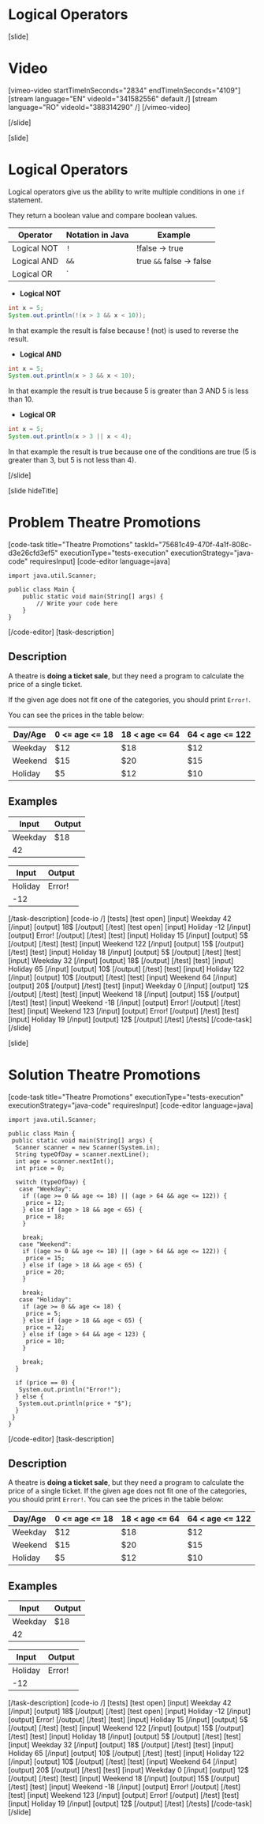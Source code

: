 # Logical Operators

[slide]
# Video

[vimeo-video startTimeInSeconds="2834" endTimeInSeconds="4109"]
[stream language="EN" videoId="341582556" default /]
[stream language="RO" videoId="388314290"  /]
[/vimeo-video]

[/slide]

[slide]
# Logical Operators
Logical operators give us the ability to write multiple conditions in one `if` statement.

They return a boolean value and compare boolean values.

| Operator | Notation in Java | Example |
|---|---|---|
| Logical NOT| `!` | !false -> true |
| Logical AND | `&&` | true `&&` false -> false | 
| Logical OR | `||` | true `||` false -> true | 

* **Logical NOT**
```java live
int x = 5;
System.out.println(!(x > 3 && x < 10)); 
```
In that example the result is false because ! (not) is used to reverse the result.

* **Logical AND**
```java live
int x = 5;
System.out.println(x > 3 && x < 10); 
```
In that example the result is true because 5 is greater than 3 AND 5 is less than 10.

* **Logical OR**
```java live
int x = 5;
System.out.println(x > 3 || x < 4); 
```
In that example the result is true because one of the conditions are true (5 is greater than 3, but 5 is not less than 4).

[/slide]

[slide hideTitle]
# Problem Theatre Promotions
[code-task title="Theatre Promotions" taskId="75681c49-470f-4a1f-808c-d3e26cfd3ef5" executionType="tests-execution" executionStrategy="java-code" requiresInput]
[code-editor language=java]
```
import java.util.Scanner;

public class Main {
    public static void main(String[] args) {
        // Write your code here
    }
}
```
[/code-editor]
[task-description]
## Description
A theatre is **doing a ticket sale**, but they need a program to calculate the price of a single ticket.

If the given age does not fit one of the categories, you should print `Error!`.

You can see the prices in the table below:

| Day/Age | 0 <= age <= 18 | 18 < age <= 64 | 64 < age <= 122 |
|---|---|---|---|
| Weekday | $12 | $18 | $12 |
| Weekend | $15 | $20 | $15 |
| Holiday | $5 | $12 | $10 |

## Examples
|Input|Output|
|-----|------|
| Weekday | $18 |
| 42 | |


|Input|Output|
|-----|------|
| Holiday | Error! |
| -12 |  |

[/task-description]
[code-io /]
[tests]
[test open]
[input]
Weekday
42
[/input]
[output]
18$
[/output]
[/test]
[test open]
[input]
Holiday
-12
[/input]
[output]
Error!
[/output]
[/test]
[test]
[input]
Holiday
15
[/input]
[output]
5$
[/output]
[/test]
[test]
[input]
Weekend
122
[/input]
[output]
15$
[/output]
[/test]
[test]
[input]
Holiday
18
[/input]
[output]
5$
[/output]
[/test]
[test]
[input]
Weekday
32
[/input]
[output]
18$
[/output]
[/test]
[test]
[input]
Holiday
65
[/input]
[output]
10$
[/output]
[/test]
[test]
[input]
Holiday
122
[/input]
[output]
10$
[/output]
[/test]
[test]
[input]
Weekend
64
[/input]
[output]
20$
[/output]
[/test]
[test]
[input]
Weekday
0
[/input]
[output]
12$
[/output]
[/test]
[test]
[input]
Weekend
18
[/input]
[output]
15$
[/output]
[/test]
[test]
[input]
Weekend
-18
[/input]
[output]
Error!
[/output]
[/test]
[test]
[input]
Weekend
123
[/input]
[output]
Error!
[/output]
[/test]
[test]
[input]
Holiday
19
[/input]
[output]
12$
[/output]
[/test]
[/tests]
[/code-task]
[/slide]

[slide]
# Solution Theatre Promotions
[code-task title="Theatre Promotions" executionType="tests-execution" executionStrategy="java-code" requiresInput]
[code-editor language=java]
```
import java.util.Scanner;

public class Main {
 public static void main(String[] args) {
  Scanner scanner = new Scanner(System.in);
  String typeOfDay = scanner.nextLine();
  int age = scanner.nextInt();
  int price = 0;

  switch (typeOfDay) {
   case "Weekday":
    if ((age >= 0 && age <= 18) || (age > 64 && age <= 122)) {
     price = 12;
    } else if (age > 18 && age < 65) {
     price = 18;
    }

    break;
   case "Weekend":
    if ((age >= 0 && age <= 18) || (age > 64 && age <= 122)) {
     price = 15;
    } else if (age > 18 && age < 65) {
     price = 20;
    }

    break;
   case "Holiday":
    if (age >= 0 && age <= 18) {
     price = 5;
    } else if (age > 18 && age < 65) {
     price = 12;
    } else if (age > 64 && age < 123) {
     price = 10;
    }

    break;
  }

  if (price == 0) {
   System.out.println("Error!");
  } else {
   System.out.println(price + "$");
  }
 }
}
```
[/code-editor]
[task-description]
## Description
A theatre is **doing a ticket sale**, but they need a program to calculate the price of a single ticket. If the given age does not fit one of the categories, you should print `Error!`.  You can see the prices in the table below:

| Day/Age | 0 <= age <= 18 | 18 < age <= 64 | 64 < age <= 122 |
|---|---|---|---|
| Weekday | $12 | $18 | $12 |
| Weekend | $15 | $20 | $15 |
| Holiday | $5 | $12 | $10 |

## Examples
|Input|Output|
|-----|------|
| Weekday | $18 |
| 42 |  |


|Input|Output|
|-----|------|
| Holiday | Error! |
| -12 |  |

[/task-description]
[code-io /]
[tests]
[test open]
[input]
Weekday
42
[/input]
[output]
18$
[/output]
[/test]
[test open]
[input]
Holiday
-12
[/input]
[output]
Error!
[/output]
[/test]
[test]
[input]
Holiday
15
[/input]
[output]
5$
[/output]
[/test]
[test]
[input]
Weekend
122
[/input]
[output]
15$
[/output]
[/test]
[test]
[input]
Holiday
18
[/input]
[output]
5$
[/output]
[/test]
[test]
[input]
Weekday
32
[/input]
[output]
18$
[/output]
[/test]
[test]
[input]
Holiday
65
[/input]
[output]
10$
[/output]
[/test]
[test]
[input]
Holiday
122
[/input]
[output]
10$
[/output]
[/test]
[test]
[input]
Weekend
64
[/input]
[output]
20$
[/output]
[/test]
[test]
[input]
Weekday
0
[/input]
[output]
12$
[/output]
[/test]
[test]
[input]
Weekend
18
[/input]
[output]
15$
[/output]
[/test]
[test]
[input]
Weekend
-18
[/input]
[output]
Error!
[/output]
[/test]
[test]
[input]
Weekend
123
[/input]
[output]
Error!
[/output]
[/test]
[test]
[input]
Holiday
19
[/input]
[output]
12$
[/output]
[/test]
[/tests]
[/code-task]
[/slide]